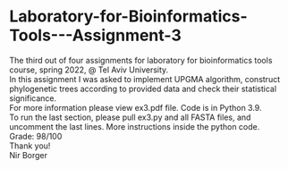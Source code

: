# Laboratory-for-Bioinformatics-Tools---Assignment-3
The third out of four assignments for laboratory for bioinformatics tools course, spring 2022, @ Tel Aviv University. \
In this assignment I was asked to implement UPGMA algorithm, construct phylogenetic trees according to provided data and check their statistical significance. \
For more information please view ex3.pdf file. Code is in Python 3.9. \
To run the last section, please pull ex3.py and all FASTA files, and uncomment the last lines. More instructions inside the python code. \
Grade: 98/100 \
Thank you! \
Nir Borger
